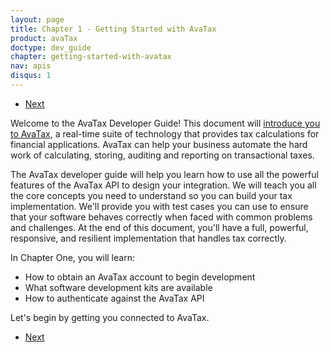 ```yaml
---
layout: page
title: Chapter 1 - Getting Started with AvaTax
product: avaTax
doctype: dev_guide
chapter: getting-started-with-avatax
nav: apis
disqus: 1
---
```


<ul class="pager">
  <li class="next"><a href="/avatax/dev-guide/getting-started-with-avatax/connecting-to-avatax/">Next<i class="glyphicon glyphicon-chevron-right"></i></a></li>
</ul>
Welcome to the AvaTax Developer Guide!  This document will <a class="dev-guide-link" href="https://www.avalara.com/products/sales-and-use-tax/avatax-2/">introduce you to AvaTax</a>, a real-time suite of technology that provides tax calculations for financial applications.  AvaTax can help your business automate the hard work of calculating, storing, auditing and reporting on transactional taxes.

The AvaTax developer guide will help you learn how to use all the powerful features of the AvaTax API to design your integration.  We will teach you all the core concepts you need to understand so you can build your tax implementation.  We'll provide you with test cases you can use to ensure that your software behaves correctly when faced with common problems and challenges.  At the end of this document, you'll have a full, powerful, responsive, and resilient implementation that handles tax correctly.

In Chapter One, you will learn:
<ul class="dev-guide-list">
  <li>How to obtain an AvaTax account to begin development</li>
  <li>What software development kits are available</li>
  <li>How to authenticate against the AvaTax API</li>
</ul>

Let's begin by getting you connected to AvaTax.


<ul class="pager">
  <li class="next"><a href="/avatax/dev-guide/getting-started-with-avatax/connecting-to-avatax/">Next<i class="glyphicon glyphicon-chevron-right"></i></a></li>
</ul>